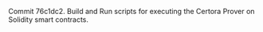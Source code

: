 Commit 76c1dc2.                    Build and Run scripts for executing the Certora Prover on Solidity smart contracts.